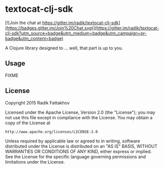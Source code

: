 # textocat-clj-sdk

[![Join the chat at https://gitter.im/radik/textocat-clj-sdk](https://badges.gitter.im/Join%20Chat.svg)](https://gitter.im/radik/textocat-clj-sdk?utm_source=badge&utm_medium=badge&utm_campaign=pr-badge&utm_content=badge)

A Clojure library designed to ... well, that part is up to you.

## Usage

FIXME

## License

Copyright 2015 Radik Fattakhov

Licensed under the Apache License, Version 2.0 (the "License");
you may not use this file except in compliance with the License.
You may obtain a copy of the License at

    http://www.apache.org/licenses/LICENSE-2.0

Unless required by applicable law or agreed to in writing, software
distributed under the License is distributed on an "AS IS" BASIS,
WITHOUT WARRANTIES OR CONDITIONS OF ANY KIND, either express or implied.
See the License for the specific language governing permissions and
limitations under the License.

